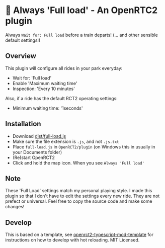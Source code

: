 # 🎢 Always 'Full load' - An OpenRTC2 plugin

Always `Wait for: Full load` before a train departs! (... and other sensible default settings!)

## Overview

This plugin will configure all rides in your park everyday:

 * Wait for: 'Full load'
 * Enable 'Maximum waiting time'
 * Inspection: 'Every 10 minutes'

 Also, if a ride has the default RCT2 operating settings:

 * Minimum waiting time: '1seconds'

## Installation

 * Download [dist/full-load.js](https://raw.githubusercontent.com/Unset/full-load/master/dist/full-load.js)
 * Make sure the file extension is `.js`, and not `.js.txt`
 * Place `full-load.js` in `OpenRCT2/plugin` (on Windows this in usually in your Documents folder)
 * (Re)start OpenRCT2
 * Click and hold the map icon. When you see `Always 'Full load'`

## Note
These 'Full Load' settings match my personal playing style. I made this plugin so that I don't have to edit the settings every new ride. They are not prefect or universal. Feel free to copy the source code and make some changes! 

## Develop
This is based on a template, see [openrct2-typescript-mod-template](https://github.com/wisnia74/openrct2-typescript-mod-template) for instructions on how to develop with hot reloading. MIT Licensed.
